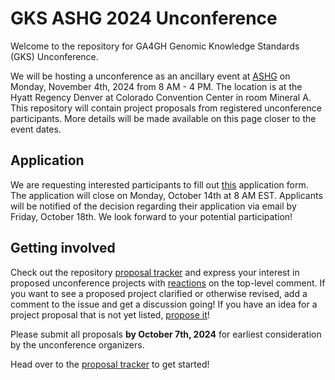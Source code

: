 # GKS ASHG 2024 Unconference

Welcome to the repository for GA4GH Genomic Knowledge Standards (GKS) Unconference.

We will be hosting a unconference as an ancillary event at [ASHG](https://www.ashg.org/meetings/2024meeting/)
on Monday, November 4th, 2024 from 8 AM - 4 PM. The location is at the Hyatt Regency 
Denver at Colorado Convention Center in room Mineral A. This repository will contain 
project proposals from registered unconference participants. More details will be made 
available on this page closer to the event dates.

## Application

We are requesting interested participants to fill out [this](https://forms.gle/DE7sMXLUCzHQhaJx6) application form. The application will close on Monday, October 14th at 8 AM EST. Applicants will be notified of the decision regarding their application via email by Friday, October 18th. We look forward to your potential participation!

## Getting involved

Check out the repository [proposal tracker](https://github.com/ga4gh/gks-ashg-2024-unconference/issues) 
and express your interest in proposed unconference projects with [reactions](https://github.blog/2016-03-10-add-reactions-to-pull-requests-issues-and-comments/) 
on the top-level comment. If you want to see a proposed project clarified or otherwise 
revised, add a comment to the issue and get a discussion going! If you have an idea for 
a project proposal that is not yet listed, [propose it](https://github.com/ga4gh/gks-ashg-2024-unconference/issues/new?template=project-proposal.yaml)! 

Please submit all proposals **by October 7th, 2024** for earliest consideration by the 
unconference organizers.

Head over to the [proposal tracker](https://github.com/ga4gh/gks-ashg-2024-unconference/issues) 
to get started!
